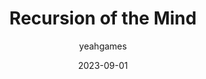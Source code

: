 ---
layout: artifact
featimg: //archive2.yeahgames.net/c/artifacts/d/0009/jpg/1.jpg
title: Recursion of the Mind
date: 2023-09-01
author: yeahgames
comments: true
categories: [Digital, Image, Art]
permalink: /artifacts/view/d/0009
link: https://artifacts.yeahgames.net/artifacts/view/d/0009
serial: D0009
submitter: undone
archivist: nnillat
items:
 - jpg-1
adate: 2023-10-04
description: "Described as: The First NFT of yEAh Games History: Our Master Piece; Recursion of the Mind; believing in oneself."
location: archive2
c: Artifacts
status: complete
notes: "Published on Opensea at: https://opensea.io/assets/ethereum/0x495f947276749ce646f68ac8c248420045cb7b5e/109901622442083022906424610089988939836288379510594947516643203295402631626753"
keywords:
 - nft
 - yvft
 - fanart
 - art
 - mind
---